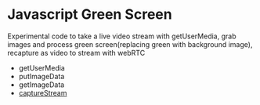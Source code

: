 # Javascript Green Screen  #

Experimental code to take a live video stream with getUserMedia, grab images and
process green screen(replacing green with background image), recapture
as video to stream with webRTC

* getUserMedia
* putImageData
* getImageData
* [captureStream](https://developer.mozilla.org/en-US/docs/Web/API/HTMLCanvasElement/captureStream)